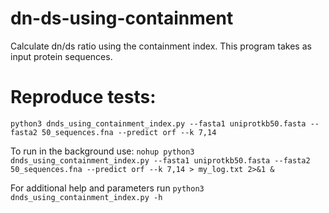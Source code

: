 # dn-ds-using-containment

Calculate dn/ds ratio using the containment index. This program takes as input protein sequences.

# Reproduce tests:
`python3 dnds_using_containment_index.py --fasta1 uniprotkb50.fasta --fasta2 50_sequences.fna --predict orf --k 7,14`

To run in the background use: `nohup python3 dnds_using_containment_index.py --fasta1 uniprotkb50.fasta --fasta2 50_sequences.fna --predict orf --k 7,14 > my_log.txt 2>&1 &`

For additional help and parameters run `python3 dnds_using_containment_index.py -h`
